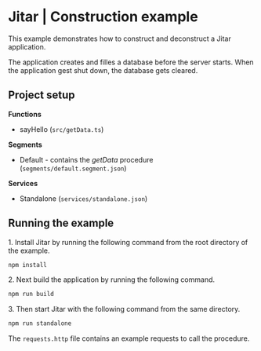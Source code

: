 
# Jitar | Construction example

This example demonstrates how to construct and deconstruct a Jitar application.

The application creates and filles a database before the server starts.
When the application gest shut down, the database gets cleared.

## Project setup

**Functions**

* sayHello (`src/getData.ts`)

**Segments**

* Default - contains the *getData* procedure (`segments/default.segment.json`)

**Services**

* Standalone (`services/standalone.json`)

## Running the example

1\. Install Jitar by running the following command from the root directory of the example.

```bash
npm install
```

2\. Next build the application by running the following command.

```bash
npm run build
```

3\. Then start Jitar with the following command from the same directory.

```bash
npm run standalone
```

The ``requests.http`` file contains an example requests to call the procedure.
